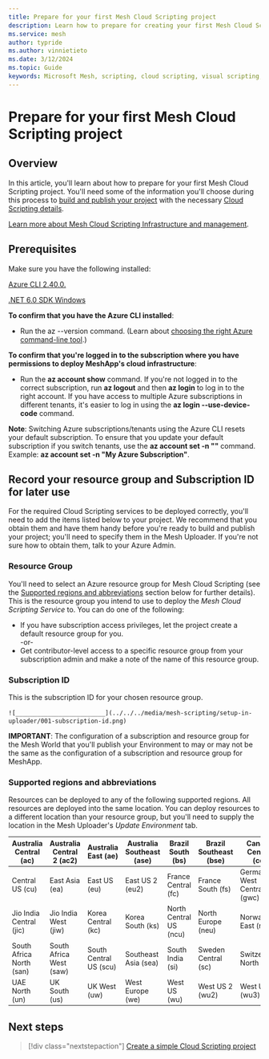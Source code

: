 ```yaml
---
title: Prepare for your first Mesh Cloud Scripting project
description: Learn how to prepare for creating your first Mesh Cloud Scripting project
ms.service: mesh
author: typride
ms.author: vinnietieto
ms.date: 3/12/2024
ms.topic: Guide
keywords: Microsoft Mesh, scripting, cloud scripting, visual scripting, coding
---
```


# Prepare for your first Mesh Cloud Scripting project

## Overview

In this article, you'll learn about how to prepare for your first Mesh Cloud Scripting project. You'll need some of the information you'll choose during this process to [build and publish your project](../../make-your-environment-available/build-and-publish-your-environment.md) with the necessary [Cloud Scripting details](./cloud-scripting-provide-details.md).

[Learn more about Mesh Cloud Scripting Infrastructure and management](cloud-scripting-setup-infrastructure.md).

## Prerequisites

Make sure you have the following installed:

[Azure CLI 2.40.0.](https://learn.microsoft.com/en-us/cli/azure/install-azure-cli)

[.NET 6.0 SDK Windows](https://dotnet.microsoft.com/en-us/download/dotnet/6.0)

**To confirm that you have the Azure CLI installed**:

- Run the az --version command. (Learn about [choosing the right Azure command-line tool](/cli/azure/choose-the-right-azure-command-line-tool).)

**To confirm that you're logged in to the subscription where you have permissions to deploy MeshApp's cloud infrastructure**:

- Run the **az account show** command. If you're not logged in to the correct subscription, run **az logout** and then **az login** to log in to the right account. If you have access to multiple Azure subscriptions in different tenants, it's easier to log in using the **az login --use-device-code** command.

**Note**: Switching Azure subscriptions/tenants using the Azure CLI resets your default subscription. To ensure that you update your default subscription if you switch tenants, use the **az account set -n "<subscription-name>"** command. Example: **az account set -n "My Azure Subscription"**.

## Record your resource group and Subscription ID for later use

For the required Cloud Scripting services to be deployed correctly, you'll need to add the items listed below to your project. We recommend that you obtain them and have them handy before you're ready to build and publish your project; you'll need to specify them in the Mesh Uploader. If you're not sure how to obtain them, talk to your Azure Admin.

### Resource Group

You'll need to select an Azure resource group for Mesh Cloud Scripting (see the [Supported regions and abbreviations](#supported-regions-and-abbreviations) section below for further details). This is the resource group you intend to use to deploy the *Mesh Cloud Scripting Service* to. You can do one of the following:

- If you have subscription access privileges, let the project create a default resource group for you.  
-or-  
- Get contributor-level access to a specific resource group from your subscription admin and make a note of the name of this resource group.  

### Subscription ID

This is the subscription ID for your chosen resource group. 

    ![_________________________](../../../media/mesh-scripting/setup-in-uploader/001-subscription-id.png)

**IMPORTANT**: The configuration of a subscription and resource group for the Mesh World that you'll publish your Environment to may or may not be the same as the configuration of a subscription and resource group for MeshApp.

### Supported regions and abbreviations

Resources can be deployed to any of the following supported regions. All resources are deployed into the same location. You can deploy resources to a different location than your resource group, but you'll need to supply the location in the Mesh Uploader's *Update Environment* tab.

| Australia Central (ac)   | Australia Central 2 (ac2) | Australia East (ae)    | Australia Southeast (ase) | Brazil South (bs)      | Brazil Southeast (bse) | Canada Central (cc)        | Canada East (ce)      | Central India (ci) |
|--------------------------|---------------------------|------------------------|---------------------------|------------------------|------------------------|----------------------------|-----------------------|--------------------|
| Central US (cu)          | East Asia (ea)            | East US (eu)           | East US 2 (eu2)           | France Central (fc)    | France South (fs)      | Germany West Central (gwc) | Japan East (je)       | Japan West (jw)    |
| Jio India Central (jic)  | Jio India West (jiw)      | Korea Central (kc)     | Korea South (ks)          | North Central US (ncu) | North Europe (neu)     | Norway East (ne)           | Norway West (nw)      | Qatar Central (qc) |
| South Africa North (san) | South Africa West (saw)   | South Central US (scu) | Southeast Asia (sea)      | South India (si)       | Sweden Central (sc)    | Switzerland North (sn)     | Switzerland West (sw) | UAE Central (uc)   |
| UAE North (un)           | UK South (us)             | UK West (uw)           | West Europe (we)          | West US (wu)           | West US 2 (wu2)        | West US 3 (wu3)            |

## Next steps

   > [!div class="nextstepaction"]
   > [Create a simple Cloud Scripting project](./cloud-scripting-create-a-simple-project.md)

